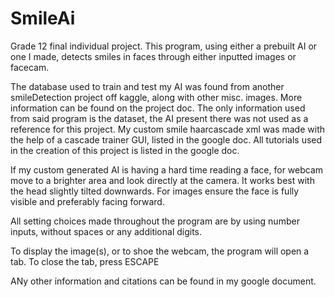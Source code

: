 # SmileAi
Grade 12 final individual project. This program, using either a prebuilt AI or one I made, detects smiles in faces through either inputted images or facecam.

The database used to train and test my AI was found from another smileDetection project off kaggle, along with other misc. images. 
More information can be found on the project doc. The only information used from said program is the dataset, the AI present there was not used as a reference for this project. 
My custom smile haarcascade xml was made with the help of a cascade trainer GUI, listed in the google doc.
All tutorials used in the creation of this project is listed in the google doc.

If my custom generated AI is having a hard time reading a face, for webcam move to a brighter area and look directly at the camera.
It works best with the head slightly tilted downwards. For images ensure the face is fully visible and preferably facing forward.

All setting choices made throughout the program are by using number inputs, without spaces or any additional digits. 

To display the image(s), or to shoe the webcam, the program will open a tab. To close the tab, press ESCAPE

ANy other information and citations can be found in my google document.
